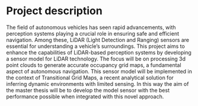 # Project description

The field of autonomous vehicles has seen rapid advancements, with perception systems playing a crucial
role in ensuring safe and efficient navigation. Among these, LiDAR (Light Detection and Ranging)
sensors are essential for understanding a vehicle’s surroundings. This project aims to enhance the
capabilities of LiDAR-based perception systems by developing a sensor model for LiDAR technology. The
focus will be on processing 3d point clouds to generate accurate occupancy grid maps, a fundamental
aspect of autonomous navigation. This sensor model will be implemented in the context of Transitional
Grid Maps, a recent analytical solution for inferring dynamic environments with limited sensing. In
this way the aim of the master thesis will be to develop the model sensor with the best performance
possible when integrated with this novel approach.